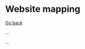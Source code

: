 # Website mapping

[Go back](../index.md)

<div class="row row-cols-md-2"><div>

...
</div><div>

...
</div></div>